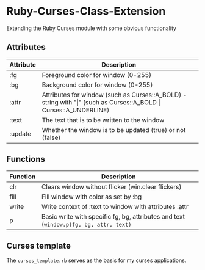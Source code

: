 # Ruby-Curses-Class-Extension
Extending the Ruby Curses module with some obvious functionality

## Attributes
Attribute | Description
----------|--------------------------------------------------------
:fg       | Foreground color for window (0-255)
:bg       | Background color for window (0-255)
:attr     | Attributes for window (such as Curses::A_BOLD) - string with "\|" (such as Curses::A_BOLD \| Curses::A_UNDERLINE)
:text     | The text that is to be written to the window
:update   | Whether the window is to be updated (true) or not (false)

## Functions
Function  | Description
----------|--------------------------------------------------------
clr       | Clears window without flicker (win.clear flickers)
fill      | Fill window with color as set by :bg
write     | Write context of :text to window with attributes :attr
p         | Basic write with specific fg, bg, attributes and text (`window.p(fg, bg, attr, text)`

## Curses template
The `curses_template.rb` serves as the basis for my curses applications.
